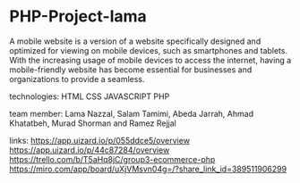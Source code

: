 # PHP-Project-lama
A mobile website is a version of a website specifically designed and optimized for viewing on mobile devices, such as smartphones and tablets. With the increasing usage of mobile devices to access the internet, having a mobile-friendly website has become essential for businesses and organizations to provide a seamless.

technologies:
HTML CSS JAVASCRIPT PHP

team member:
Lama Nazzal, Salam Tamimi, Abeda Jarrah, Ahmad Khatatbeh, Murad Shorman and Ramez Rejjal


links:
https://app.uizard.io/p/055ddce5/overview https://app.uizard.io/p/44c87284/overview https://trello.com/b/T5aHq8jC/group3-ecommerce-php https://miro.com/app/board/uXjVMsvn04g=/?share_link_id=389511906299


